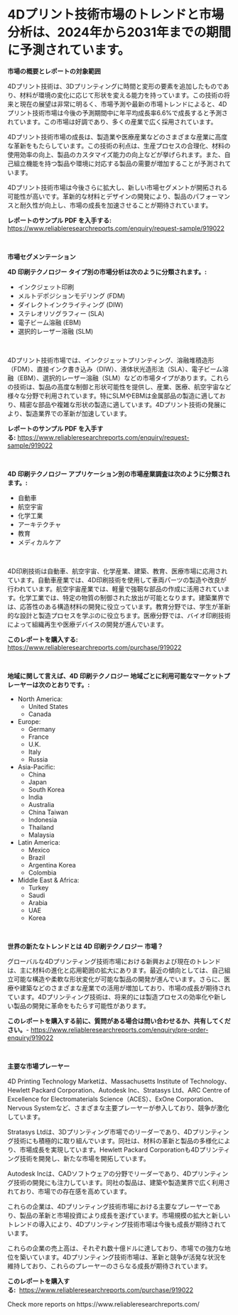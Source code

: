 <p><h1>4Dプリント技術市場のトレンドと市場分析は、2024年から2031年までの期間に予測されています。</h1></p><p><strong>市場の概要とレポートの対象範囲</strong></p>
<p><p>4Dプリント技術は、3Dプリンティングに時間と変形の要素を追加したものであり、材料が環境の変化に応じて形状を変える能力を持っています。この技術の将来と現在の展望は非常に明るく、市場予測や最新の市場トレンドによると、4Dプリント技術市場は今後の予測期間中に年平均成長率6.6%で成長すると予測されています。この市場は好調であり、多くの産業で広く採用されています。</p><p>4Dプリント技術市場の成長は、製造業や医療産業などのさまざまな産業に高度な革新をもたらしています。この技術の利点は、生産プロセスの合理化、材料の使用効率の向上、製品のカスタマイズ能力の向上などが挙げられます。また、自己組立機能を持つ製品や環境に対応する製品の需要が増加することが予測されています。</p><p>4Dプリント技術市場は今後さらに拡大し、新しい市場セグメントが開拓される可能性が高いです。革新的な材料とデザインの開発により、製品のパフォーマンスと耐久性が向上し、市場の成長を加速させることが期待されています。</p></p>
<p><strong>レポートのサンプル PDF を入手する:</strong> <a href="https://www.reliableresearchreports.com/enquiry/request-sample/919022">https://www.reliableresearchreports.com/enquiry/request-sample/919022</a></p>
<p>&nbsp;</p>
<p><strong>市場セグメンテーション</strong></p>
<p><strong>4D 印刷テクノロジー タイプ別の市場分析は次のように分類されます。:</strong></p>
<p><ul><li>インクジェット印刷</li><li>メルトデポジションモデリング (FDM)</li><li>ダイレクトインクライティング (DIW)</li><li>ステレオリソグラフィー (SLA)</li><li>電子ビーム溶融 (EBM)</li><li>選択的レーザー溶融 (SLM)</li></ul></p>
<p>&nbsp;</p>
<p><p>4Dプリント技術市場では、インクジェットプリンティング、溶融堆積造形（FDM）、直接インク書き込み（DIW）、液体状光造形法（SLA）、電子ビーム溶融（EBM）、選択的レーザー溶融（SLM）などの市場タイプがあります。これらの技術は、製品の高度な制御と形状可能性を提供し、産業、医療、航空宇宙など様々な分野で利用されています。特にSLMやEBMは金属部品の製造に適しており、精密な部品や複雑な形状の製造に適しています。4Dプリント技術の発展により、製造業界での革新が加速しています。</p></p>
<p><strong>レポートのサンプル PDF を入手する:</strong>&nbsp;<a href="https://www.reliableresearchreports.com/enquiry/request-sample/919022">https://www.reliableresearchreports.com/enquiry/request-sample/919022</a></p>
<p>&nbsp;</p>
<p><strong> 4D 印刷テクノロジー アプリケーション別の市場産業調査は次のように分類されます。:</strong></p>
<p><ul><li>自動車</li><li>航空宇宙</li><li>化学工業</li><li>アーキテクチャ</li><li>教育</li><li>メディカルケア</li></ul></p>
<p>&nbsp;</p>
<p><p>4D印刷技術は自動車、航空宇宙、化学産業、建築、教育、医療市場に応用されています。自動車産業では、4D印刷技術を使用して車両パーツの製造や改良が行われています。航空宇宙産業では、軽量で強靭な部品の作成に活用されています。化学工業では、特定の物質の制御された放出が可能となります。建築業界では、応答性のある構造材料の開発に役立っています。教育分野では、学生が革新的な設計と製造プロセスを学ぶのに役立ちます。医療分野では、バイオ印刷技術によって組織再生や医療デバイスの開発が進んでいます。</p></p>
<p><strong>このレポートを購入する:</strong>&nbsp; <a href="https://www.reliableresearchreports.com/purchase/919022">https://www.reliableresearchreports.com/purchase/919022</a></p>
<p>&nbsp;</p>
<p><strong>地域に関して言えば、4D 印刷テクノロジー 地域ごとに利用可能なマーケットプレーヤーは次のとおりです。:</strong></p>
<p><ul>
    <li>
        North America:
        <ul>
            <li>United States</li>
            <li>Canada</li>
        </ul>
    </li>
    <li>
        Europe:
        <ul>
            <li>Germany</li>
            <li>France</li>
            <li>U.K.</li>
            <li>Italy</li>
            <li>Russia</li>
        </ul>
    </li>
    <li>
        Asia-Pacific:
        <ul>
            <li>China</li>
            <li>Japan</li>
            <li>South Korea</li>
            <li>India</li>
            <li>Australia</li>
            <li>China Taiwan</li>
            <li>Indonesia</li>
            <li>Thailand</li>
            <li>Malaysia</li>
        </ul>
    </li>
    <li>
        Latin America:
        <ul>
            <li>Mexico</li>
            <li>Brazil</li>
            <li>Argentina Korea</li>
            <li>Colombia</li>
        </ul>
    </li>
    <li>
        Middle East & Africa:
        <ul>
            <li>Turkey</li>
            <li>Saudi</li>
            <li>Arabia</li>
            <li>UAE</li>
            <li>Korea</li>
        </ul>
    </li>
    </ul></p>
<p>&nbsp;</p>
<p><strong>世界の新たなトレンドとは 4D 印刷テクノロジー 市場？</strong></p>
<p><p>グローバルな4Dプリンティング技術市場における新興および現在のトレンドは、主に材料の進化と応用範囲の拡大にあります。最近の傾向としては、自己組立可能な構造や柔軟な形状変化が可能な製品の開発が進んでいます。さらに、医療や建築などのさまざまな産業での活用が増加しており、市場の成長が期待されています。4Dプリンティング技術は、将来的には製造プロセスの効率化や新しい製品の開発に革命をもたらす可能性があります。</p></p>
<p><strong>このレポートを購入する前に、質問がある場合は問い合わせるか、共有してください。</strong>- <a href="https://www.reliableresearchreports.com/enquiry/pre-order-enquiry/919022">https://www.reliableresearchreports.com/enquiry/pre-order-enquiry/919022</a></p>
<p>&nbsp;</p>
<p><strong>主要な市場プレーヤー</strong></p>
<p><p>4D Printing Technology Marketは、Massachusetts Institute of Technology、Hewlett Packard Corporation、Autodesk Inc、Stratasys Ltd、ARC Centre of Excellence for Electromaterials Science（ACES）、ExOne Corporation、Nervous Systemなど、さまざまな主要プレーヤーが参入しており、競争が激化しています。</p><p>Stratasys Ltdは、3Dプリンティング市場でのリーダーであり、4Dプリンティング技術にも積極的に取り組んでいます。同社は、材料の革新と製品の多様化により、市場成長を実現しています。Hewlett Packard Corporationも4Dプリンティング技術を開発し、新たな市場を開拓しています。</p><p>Autodesk Incは、CADソフトウェアの分野でリーダーであり、4Dプリンティング技術の開発にも注力しています。同社の製品は、建築や製造業界で広く利用されており、市場での存在感を高めています。</p><p>これらの企業は、4Dプリンティング技術市場における主要なプレーヤーであり、製品の革新と市場投資により成長を遂げています。市場規模の拡大と新しいトレンドの導入により、4Dプリンティング技術市場は今後も成長が期待されています。</p><p>これらの企業の売上高は、それぞれ数十億ドルに達しており、市場での強力な地位を築いています。4Dプリンティング技術市場は、革新と競争が活発な状況を維持しており、これらのプレーヤーのさらなる成長が期待されています。</p></p>
<p><strong>このレポートを購入する:</strong>&nbsp;&nbsp;<a href="https://www.reliableresearchreports.com/purchase/919022">https://www.reliableresearchreports.com/purchase/919022</a></p>
<p>Check more reports on https://www.reliableresearchreports.com/</p>